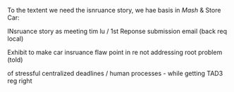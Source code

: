 To the textent we need the isnruance story, we hae basis in _Mash_ & Store Car:

INsruance story as meeting tim lu / 1st Reponse submission email (back req local)

Exhibit to make car insruance flaw point in re not addressing root problem (told)

of stressful centralized deadlines / human processes - while getting TAD3 reg right
